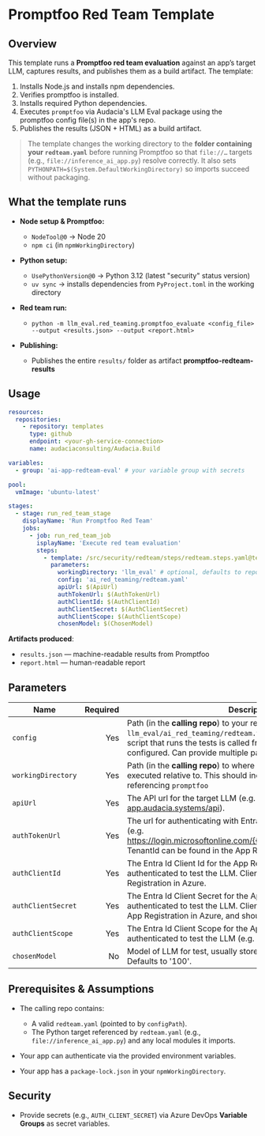 # Promptfoo Red Team Template

## Overview

This template runs a **Promptfoo red team evaluation** against an app’s target LLM, captures results, and publishes them as a build artifact. The template:

1. Installs Node.js and installs npm dependencies.
1. Verifies promptfoo is installed.
2. Installs required Python dependencies.
3. Executes `promptfoo` via Audacia's LLM Eval package using the promptfoo config file(s) in the app's repo.
4. Publishes the results (JSON + HTML) as a build artifact.

> The template changes the working directory to the **folder containing your `redteam.yaml`** before running Promptfoo so that `file://…` targets (e.g., `file://inference_ai_app.py`) resolve correctly.
> It also sets `PYTHONPATH=$(System.DefaultWorkingDirectory)` so imports succeed without packaging.

## What the template runs

- **Node setup & Promptfoo:**

  - `NodeTool@0` → Node 20
  - `npm ci` (in `npmWorkingDirectory`)

- **Python setup:**

  - `UsePythonVersion@0` → Python 3.12 (latest "security" status version)
  - `uv sync` → installs dependencies from `PyProject.toml` in the working directory

- **Red team run:**

  - `python -m llm_eval.red_teaming.promptfoo_evaluate <config_file> --output <results.json> --output <report.html>`

- **Publishing:**

  - Publishes the entire `results/` folder as artifact **promptfoo-redteam-results**

## Usage

```yaml
resources:
  repositories:
    - repository: templates
      type: github
      endpoint: <your-gh-service-connection>
      name: audaciaconsulting/Audacia.Build

variables:
  - group: 'ai-app-redteam-eval' # your variable group with secrets

pool:
  vmImage: 'ubuntu-latest'

stages:
  - stage: run_red_team_stage
    displayName: 'Run Promptfoo Red Team'
    jobs:
      - job: run_red_team_job
        isplayName: 'Execute red team evaluation'
        steps:
          - template: /src/security/redteam/steps/redteam.steps.yaml@templates
            parameters:
              workingDirectory: 'llm_eval' # optional, defaults to repo root
              config: 'ai_red_teaming/redteam.yaml'
              apiUrl: $(ApiUrl)
              authTokenUrl: $(AuthTokenUrl)
              authClientId: $(AuthClientId)
              authClientSecret: $(AuthClientSecret)
              authClientScope: $(AuthClientScope)
              chosenModel: $(ChosenModel)
```

**Artifacts produced**:

- `results.json` — machine-readable results from Promptfoo
- `report.html` — human-readable report

## Parameters

| Name                  | Required | Description                                                                                                                                                                                               |
| --------------------- | -------: | --------------------------------------------------------------------------------------------------------------------------------------------------------------------------------------------------------- |
| `config`          |      Yes | Path (in the **calling repo**) to your red team config (e.g. `llm_eval/ai_red_teaming/redteam.yaml`). This is where the python script that runs the tests is called from, and any plugins are configured. Can provide multiple paths as an array. |
| `workingDirectory` |      Yes | Path (in the **calling repo**) to where all commands should be executed relative to. This should include the `package.json` referencing `promptfoo` |
| `apiUrl`              |      Yes | The API url for the target LLM (e.g. https://ai-app.audacia.systems/api).                                                                                                                                 |
| `authTokenUrl`        |      Yes | The url for authenticating with Entra Id in order to test the LLM (e.g. https://login.microsoftonline.com/{{TenantId}}/oauth2/v2.0/token). TenantId can be found in the App Registration in Azure.        |
| `authClientId`        |      Yes | The Entra Id Client Id for the App Registration, in order to be authenticated to test the LLM. Client Id can be found in the App Registration in Azure.                                                   |
| `authClientSecret`    |      Yes | The Entra Id Client Secret for the App Registration, in order to be authenticated to test the LLM. Client Secret can be created in the App Registration in Azure, and should be stored in Keeper.         |
| `authClientScope`     |      Yes | The Entra Id Client Scope for the App Registration, in order to be authenticated to test the LLM (e.g. api://{{ClientId}}/.default).                                                                      |
| `chosenModel`         |       No | Model of LLM for test, usually stored as an enum in the app. Defaults to '100'.                                                                                                                           |

## Prerequisites & Assumptions

- The calling repo contains:

  - A valid `redteam.yaml` (pointed to by `configPath`).
  - The Python target referenced by `redteam.yaml` (e.g., `file://inference_ai_app.py`) and any local modules it imports.

- Your app can authenticate via the provided environment variables.
- Your app has a `package-lock.json` in your `npmWorkingDirectory`.

## Security

- Provide secrets (e.g., `AUTH_CLIENT_SECRET`) via Azure DevOps **Variable Groups** as secret variables.
